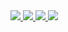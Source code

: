 <div> 
  <a href="https://twitter.com/tishcode" target="_blank">
    <img src="https://img.shields.io/badge/Twitter-1DA1F2?style=for-the-badge&logo=twitter&logoColor=white" target="_blank">
  </a> 
  <a href="https://www.linkedin.com/in/leticia-s-28229b88/" target="_blank">
    <img src="https://img.shields.io/badge/-LinkedIn-%230077B5?style=for-the-badge&logo=linkedin&logoColor=white" target="_blank">
  </a> 
  <a href="mailto:tishcode@gmail.com">
    <img src="https://img.shields.io/badge/-Gmail-%23333?style=for-the-badge&logo=gmail&logoColor=white" target="_blank">
  </a>
  <a href="https://medium.com/@tishcode" target="_blank">
    <img src="https://img.shields.io/badge/Medium-12100E?style=for-the-badge&logo=medium&logoColor=whit" target="_blank">
  </a>
</div>